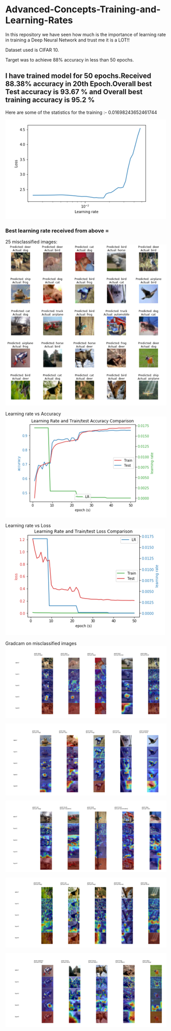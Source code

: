 # Advanced-Concepts-Training-and-Learning-Rates
In this repository we have seen how much is the importance of learning rate in training a Deep Neural Network and trust me it is a LOT!!

Dataset used is  CIFAR 10. 

Target was to achieve 88% accuracy in less than 50 epochs.

## I have trained model for 50 epochs.Received 88.38% accuracy in 20th Epoch.Overall best Test accuracy is 93.67 % and Overall best training accuracy is 95.2 %

Here are some of the statistics for the training :- 0.01698243652461744

![VARIATION OF LEARNING RATE ](https://github.com/rashutyagi/Advanced-Concepts-Training-and-Learning-Rates/blob/master/Images/Learning%20Rate%20Curve.PNG)

### Best learning rate received from above = 

25 misclassified images:
![25 Misclassified Images](https://github.com/rashutyagi/Advanced-Concepts-Training-and-Learning-Rates/blob/master/Images/25%20misclassified%20Images.PNG)

Learning rate vs Accuracy
![Learning rate vs Accuracy](https://github.com/rashutyagi/Advanced-Concepts-Training-and-Learning-Rates/blob/master/Images/Learning%20Rate%20vs%20Accuracy.PNG)

Learning rate vs Loss
![Learning rate vs Loss](https://github.com/rashutyagi/Advanced-Concepts-Training-and-Learning-Rates/blob/master/Images/Learning%20Rate%20vs%20Loss.PNG)

Gradcam on misclassified images
![Gradcam on misclassified images](https://github.com/rashutyagi/Advanced-Concepts-Training-and-Learning-Rates/blob/master/Images/Gradcam%20on%20misclassified%20images%205.PNG)

![Gradcam on misclassified images ](https://github.com/rashutyagi/Advanced-Concepts-Training-and-Learning-Rates/blob/master/Images/Gradcam%20on%20misclassified%20images%2010.PNG)

![Gradcam on misclassified images ](https://github.com/rashutyagi/Advanced-Concepts-Training-and-Learning-Rates/blob/master/Images/Gradcam%20on%20misclassified%20images%2015.PNG)

![Gradcam on misclassified images ](https://github.com/rashutyagi/Advanced-Concepts-Training-and-Learning-Rates/blob/master/Images/Gradcam%20on%20misclassified%20images%2020.PNG)

![Gradcam on misclassified images ](https://github.com/rashutyagi/Advanced-Concepts-Training-and-Learning-Rates/blob/master/Images/Gradcam%20on%20misclassified%20images%2025.PNG)
